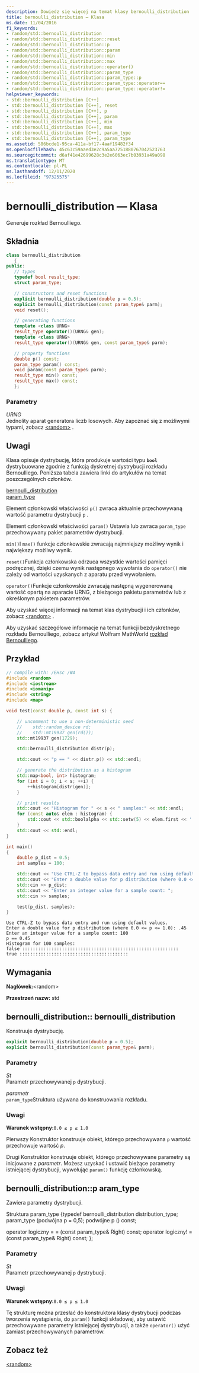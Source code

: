 ```yaml
---
description: Dowiedz się więcej na temat klasy bernoulli_distribution
title: bernoulli_distribution — Klasa
ms.date: 11/04/2016
f1_keywords:
- random/std::bernoulli_distribution
- random/std::bernoulli_distribution::reset
- random/std::bernoulli_distribution::p
- random/std::bernoulli_distribution::param
- random/std::bernoulli_distribution::min
- random/std::bernoulli_distribution::max
- random/std::bernoulli_distribution::operator()
- random/std::bernoulli_distribution::param_type
- random/std::bernoulli_distribution::param_type::p
- random/std::bernoulli_distribution::param_type::operator==
- random/std::bernoulli_distribution::param_type::operator!=
helpviewer_keywords:
- std::bernoulli_distribution [C++]
- std::bernoulli_distribution [C++], reset
- std::bernoulli_distribution [C++], p
- std::bernoulli_distribution [C++], param
- std::bernoulli_distribution [C++], min
- std::bernoulli_distribution [C++], max
- std::bernoulli_distribution [C++], param_type
- std::bernoulli_distribution [C++], param_type
ms.assetid: 586bcde1-95ca-411a-bf17-4aaf19482f34
ms.openlocfilehash: 45c63c59aaed3e2c9a5aa7251880767042523763
ms.sourcegitcommit: d6af41e42699628c3e2e6063ec7b03931a49a098
ms.translationtype: MT
ms.contentlocale: pl-PL
ms.lasthandoff: 12/11/2020
ms.locfileid: "97325575"
---
```

# <a name="bernoulli_distribution-class"></a>bernoulli_distribution — Klasa

Generuje rozkład Bernoulliego.

## <a name="syntax"></a>Składnia

```cpp
class bernoulli_distribution
   {
public:
   // types
   typedef bool result_type;
   struct param_type;

   // constructors and reset functions
   explicit bernoulli_distribution(double p = 0.5);
   explicit bernoulli_distribution(const param_type& parm);
   void reset();

   // generating functions
   template <class URNG>
   result_type operator()(URNG& gen);
   template <class URNG>
   result_type operator()(URNG& gen, const param_type& parm);

   // property functions
   double p() const;
   param_type param() const;
   void param(const param_type& parm);
   result_type min() const;
   result_type max() const;
   };
```

### <a name="parameters"></a>Parametry

*URNG*\
Jednolity aparat generatora liczb losowych. Aby zapoznać się z możliwymi typami, zobacz [\<random>](../standard-library/random.md) .

## <a name="remarks"></a>Uwagi

Klasa opisuje dystrybucję, która produkuje wartości typu **`bool`** dystrybuowane zgodnie z funkcją dyskretnej dystrybucji rozkładu Bernoulliego. Poniższa tabela zawiera linki do artykułów na temat poszczególnych członków.

[bernoulli_distribution](#bernoulli_distribution)\
[param_type](#param_type)

Element członkowski właściwości `p()` zwraca aktualnie przechowywaną wartość parametru dystrybucji `p` .

Element członkowski właściwości `param()` Ustawia lub zwraca `param_type` przechowywany pakiet parametrów dystrybucji.

`min()`I `max()` funkcje członkowskie zwracają najmniejszy możliwy wynik i największy możliwy wynik.

`reset()`Funkcja członkowska odrzuca wszystkie wartości pamięci podręcznej, dzięki czemu wynik następnego wywołania do `operator()` nie zależy od wartości uzyskanych z aparatu przed wywołaniem.

`operator()`Funkcje członkowskie zwracają następną wygenerowaną wartość opartą na aparacie URNG, z bieżącego pakietu parametrów lub z określonym pakietem parametrów.

Aby uzyskać więcej informacji na temat klas dystrybucji i ich członków, zobacz [\<random>](../standard-library/random.md) .

Aby uzyskać szczegółowe informacje na temat funkcji bezdyskretnego rozkładu Bernoulliego, zobacz artykuł Wolfram MathWorld [rozkład Bernoulliego](https://go.microsoft.com/fwlink/p/?linkid=398467).

## <a name="example"></a>Przykład

```cpp
// compile with: /EHsc /W4
#include <random>
#include <iostream>
#include <iomanip>
#include <string>
#include <map>

void test(const double p, const int s) {

    // uncomment to use a non-deterministic seed
    //    std::random_device rd;
    //    std::mt19937 gen(rd());
    std::mt19937 gen(1729);

    std::bernoulli_distribution distr(p);

    std::cout << "p == " << distr.p() << std::endl;

    // generate the distribution as a histogram
    std::map<bool, int> histogram;
    for (int i = 0; i < s; ++i) {
        ++histogram[distr(gen)];
    }

    // print results
    std::cout << "Histogram for " << s << " samples:" << std::endl;
    for (const auto& elem : histogram) {
        std::cout << std::boolalpha << std::setw(5) << elem.first << ' ' << std::string(elem.second, ':') << std::endl;
    }
    std::cout << std::endl;
}

int main()
{
    double p_dist = 0.5;
    int samples = 100;

    std::cout << "Use CTRL-Z to bypass data entry and run using default values." << std::endl;
    std::cout << "Enter a double value for p distribution (where 0.0 <= p <= 1.0): ";
    std::cin >> p_dist;
    std::cout << "Enter an integer value for a sample count: ";
    std::cin >> samples;

    test(p_dist, samples);
}
```

```Output
Use CTRL-Z to bypass data entry and run using default values.
Enter a double value for p distribution (where 0.0 <= p <= 1.0): .45
Enter an integer value for a sample count: 100
p == 0.45
Histogram for 100 samples:
false :::::::::::::::::::::::::::::::::::::::::::::::::::::::::::
true :::::::::::::::::::::::::::::::::::::::::
```

## <a name="requirements"></a>Wymagania

**Nagłówek:**\<random>

**Przestrzeń nazw:** std

## <a name="bernoulli_distributionbernoulli_distribution"></a><a name="bernoulli_distribution"></a> bernoulli_distribution:: bernoulli_distribution

Konstruuje dystrybucję.

```cpp
explicit bernoulli_distribution(double p = 0.5);
explicit bernoulli_distribution(const param_type& parm);
```

### <a name="parameters"></a>Parametry

*St*\
Parametr przechowywanej `p` dystrybucji.

*parametr*\
`param_type`Struktura używana do konstruowania rozkładu.

### <a name="remarks"></a>Uwagi

**Warunek wstępny:**`0.0 ≤ p ≤ 1.0`

Pierwszy Konstruktor konstruuje obiekt, którego przechowywana `p` wartość przechowuje wartość *p*.

Drugi Konstruktor konstruuje obiekt, którego przechowywane parametry są inicjowane z *parametr*. Możesz uzyskać i ustawić bieżące parametry istniejącej dystrybucji, wywołując `param()` funkcję członkowską.

## <a name="bernoulli_distributionparam_type"></a><a name="param_type"></a> bernoulli_distribution::p aram_type

Zawiera parametry dystrybucji.

Struktura param_type {typedef bernoulli_distribution distribution_type; param_type (podwójna p = 0,5); podwójne p () const;

   operator logiczny = = (const param_type& Right) const; operator logiczny! = (const param_type& Right) const; };

### <a name="parameters"></a>Parametry

*St*\
Parametr przechowywanej `p` dystrybucji.

### <a name="remarks"></a>Uwagi

**Warunek wstępny:**`0.0 ≤ p ≤ 1.0`

Tę strukturę można przesłać do konstruktora klasy dystrybucji podczas tworzenia wystąpienia, do `param()` funkcji składowej, aby ustawić przechowywane parametry istniejącej dystrybucji, a także `operator()` użyć zamiast przechowywanych parametrów.

## <a name="see-also"></a>Zobacz też

[\<random>](../standard-library/random.md)
